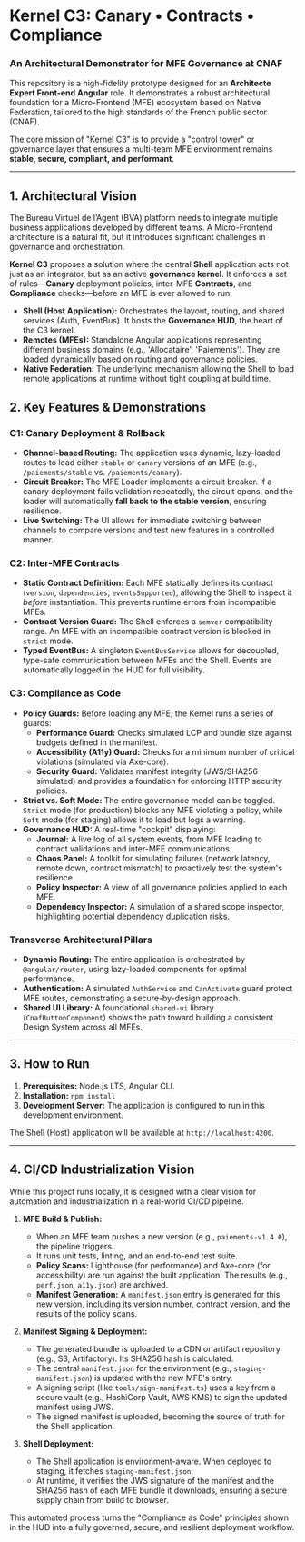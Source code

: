 # Kernel C3: Canary • Contracts • Compliance
### An Architectural Demonstrator for MFE Governance at CNAF

This repository is a high-fidelity prototype designed for an **Architecte Expert Front-end Angular** role. It demonstrates a robust architectural foundation for a Micro-Frontend (MFE) ecosystem based on Native Federation, tailored to the high standards of the French public sector (CNAF).

The core mission of "Kernel C3" is to provide a "control tower" or governance layer that ensures a multi-team MFE environment remains **stable, secure, compliant, and performant**.

---

## 1. Architectural Vision

The Bureau Virtuel de l’Agent (BVA) platform needs to integrate multiple business applications developed by different teams. A Micro-Frontend architecture is a natural fit, but it introduces significant challenges in governance and orchestration.

**Kernel C3** proposes a solution where the central **Shell** application acts not just as an integrator, but as an active **governance kernel**. It enforces a set of rules—**Canary** deployment policies, inter-MFE **Contracts**, and **Compliance** checks—before an MFE is ever allowed to run.

 <!-- Placeholder for a real diagram -->

- **Shell (Host Application):** Orchestrates the layout, routing, and shared services (Auth, EventBus). It hosts the **Governance HUD**, the heart of the C3 kernel.
- **Remotes (MFEs):** Standalone Angular applications representing different business domains (e.g., 'Allocataire', 'Paiements'). They are loaded dynamically based on routing and governance policies.
- **Native Federation:** The underlying mechanism allowing the Shell to load remote applications at runtime without tight coupling at build time.

## 2. Key Features & Demonstrations

### C1: Canary Deployment & Rollback
- **Channel-based Routing:** The application uses dynamic, lazy-loaded routes to load either `stable` or `canary` versions of an MFE (e.g., `/paiements/stable` vs. `/paiements/canary`).
- **Circuit Breaker:** The MFE Loader implements a circuit breaker. If a canary deployment fails validation repeatedly, the circuit opens, and the loader will automatically **fall back to the stable version**, ensuring resilience.
- **Live Switching:** The UI allows for immediate switching between channels to compare versions and test new features in a controlled manner.

### C2: Inter-MFE Contracts
- **Static Contract Definition:** Each MFE statically defines its contract (`version`, `dependencies`, `eventsSupported`), allowing the Shell to inspect it *before* instantiation. This prevents runtime errors from incompatible MFEs.
- **Contract Version Guard:** The Shell enforces a `semver` compatibility range. An MFE with an incompatible contract version is blocked in `strict` mode.
- **Typed EventBus:** A singleton `EventBusService` allows for decoupled, type-safe communication between MFEs and the Shell. Events are automatically logged in the HUD for full visibility.

### C3: Compliance as Code
- **Policy Guards:** Before loading any MFE, the Kernel runs a series of guards:
  - **Performance Guard:** Checks simulated LCP and bundle size against budgets defined in the manifest.
  - **Accessibility (A11y) Guard:** Checks for a minimum number of critical violations (simulated via Axe-core).
  - **Security Guard:** Validates manifest integrity (JWS/SHA256 simulated) and provides a foundation for enforcing HTTP security policies.
- **Strict vs. Soft Mode:** The entire governance model can be toggled. `Strict` mode (for production) blocks any MFE violating a policy, while `Soft` mode (for staging) allows it to load but logs a warning.
- **Governance HUD:** A real-time "cockpit" displaying:
  - **Journal:** A live log of all system events, from MFE loading to contract validations and inter-MFE communications.
  - **Chaos Panel:** A toolkit for simulating failures (network latency, remote down, contract mismatch) to proactively test the system's resilience.
  - **Policy Inspector:** A view of all governance policies applied to each MFE.
  - **Dependency Inspector:** A simulation of a shared scope inspector, highlighting potential dependency duplication risks.

### Transverse Architectural Pillars
- **Dynamic Routing:** The entire application is orchestrated by `@angular/router`, using lazy-loaded components for optimal performance.
- **Authentication:** A simulated `AuthService` and `CanActivate` guard protect MFE routes, demonstrating a secure-by-design approach.
- **Shared UI Library:** A foundational `shared-ui` library (`CnafButtonComponent`) shows the path toward building a consistent Design System across all MFEs.

---

## 3. How to Run

1.  **Prerequisites:** Node.js LTS, Angular CLI.
2.  **Installation:** `npm install`
3.  **Development Server:** The application is configured to run in this development environment.

The Shell (Host) application will be available at `http://localhost:4200`.

---

## 4. CI/CD Industrialization Vision

While this project runs locally, it is designed with a clear vision for automation and industrialization in a real-world CI/CD pipeline.

1.  **MFE Build & Publish:**
    - When an MFE team pushes a new version (e.g., `paiements-v1.4.0`), the pipeline triggers.
    - It runs unit tests, linting, and an end-to-end test suite.
    - **Policy Scans:** Lighthouse (for performance) and Axe-core (for accessibility) are run against the built application. The results (e.g., `perf.json`, `a11y.json`) are archived.
    - **Manifest Generation:** A `manifest.json` entry is generated for this new version, including its version number, contract version, and the results of the policy scans.

2.  **Manifest Signing & Deployment:**
    - The generated bundle is uploaded to a CDN or artifact repository (e.g., S3, Artifactory). Its SHA256 hash is calculated.
    - The central `manifest.json` for the environment (e.g., `staging-manifest.json`) is updated with the new MFE's entry.
    - A signing script (like `tools/sign-manifest.ts`) uses a key from a secure vault (e.g., HashiCorp Vault, AWS KMS) to sign the updated manifest using JWS.
    - The signed manifest is uploaded, becoming the source of truth for the Shell application.

3.  **Shell Deployment:**
    - The Shell application is environment-aware. When deployed to staging, it fetches `staging-manifest.json`.
    - At runtime, it verifies the JWS signature of the manifest and the SHA256 hash of each MFE bundle it downloads, ensuring a secure supply chain from build to browser.

This automated process turns the "Compliance as Code" principles shown in the HUD into a fully governed, secure, and resilient deployment workflow.
